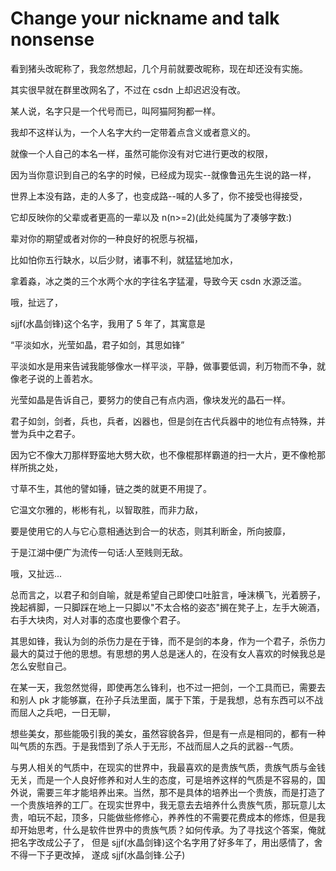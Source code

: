 # Change your nickname and talk nonsense

看到猪头改昵称了，我忽然想起，几个月前就要改昵称，现在却还没有实施。

其实很早就在群里改网名了，不过在 csdn 上却迟迟没有改。

某人说，名字只是一个代号而已，叫阿猫阿狗都一样。

我却不这样认为，一个人名字大约一定带着点含义或者意义的。

就像一个人自己的本名一样，虽然可能你没有对它进行更改的权限，

因为当你意识到自己的名字的时候，已经成为现实--就像鲁迅先生说的路一样，

世界上本没有路，走的人多了，也变成路--喊的人多了，你不接受也得接受，

它却反映你的父辈或者更高的一辈以及 n(n>=2)(此处纯属为了凑够字数:)

辈对你的期望或者对你的一种良好的祝愿与祝福，

比如怕你五行缺水，以后少财，诸事不利，就猛猛地加水，

拿着淼，冰之类的三个水两个水的字往名字猛灌，导致今天 csdn 水源泛滥。

哦，扯远了，

sjjf(水晶剑锋)这个名字，我用了 5 年了，其寓意是

“平淡如水，光莹如晶，君子如剑，其思如锋”

平淡如水是用来告诫我能够像水一样平淡，平静，做事要低调，利万物而不争，就像老子说的上善若水。

光莹如晶是告诉自己，要努力的使自己有点内涵，像块发光的晶石一样。

君子如剑，剑者，兵也，兵者，凶器也，但是剑在古代兵器中的地位有点特殊，并誉为兵中之君子。

因为它不像大刀那样野蛮地大劈大砍，也不像棍那样霸道的扫一大片，更不像枪那样所挑之处，

寸草不生，其他的譬如锤，链之类的就更不用提了。

它温文尔雅的，彬彬有礼，以智取胜，而非力敌，

要是使用它的人与它心意相通达到合一的状态，则其利断金，所向披靡，

于是江湖中便广为流传一句话:人至贱则无敌。

哦，又扯远...

总而言之，以君子和剑自喻，就是希望自己即使口吐脏言，唾沫横飞，光着膀子，挽起裤脚，一只脚踩在地上一只脚以"不太合格的姿态"搁在凳子上，左手大碗酒，右手大块肉，对人对事的态度也要像个君子。

其思如锋，我认为剑的杀伤力是在于锋，而不是剑的本身，作为一个君子，杀伤力最大的莫过于他的思想。有思想的男人总是迷人的，在没有女人喜欢的时候我总是怎么安慰自己。

在某一天，我忽然觉得，即使再怎么锋利，也不过一把剑，一个工具而已，需要去和别人 pk 才能够赢，在孙子兵法里面，属于下策，于是我想，总有东西可以不战而屈人之兵吧，一日无聊，

想些美女，那些能吸引我的美女，虽然容貌各异，但是有一点是相同的，都有一种叫气质的东西。于是我悟到了杀人于无形，不战而屈人之兵的武器--气质。

与男人相关的气质中，在现实的世界中，我最喜欢的是贵族气质，贵族气质与金钱无关，而是一个人良好修养和对人生的态度，可是培养这样的气质是不容易的，国 外说，需要三年才能培养出来。当然，那不是具体的培养出一个贵族，而是打造了一个贵族培养的工厂。在现实世界中，我无意去去培养什么贵族气质，那玩意儿太 贵，咱玩不起，顶多，只能做些修修心，养养性的不需要花费成本的修炼，但是我却开始思考，什么是软件世界中的贵族气质？如何传承。为了寻找这个答案，俺就 把名字改成公子了， 但是 sjjf(水晶剑锋)这个名字用了好多年了，用出感情了，舍不得一下子更改掉，
遂成 sjjf(水晶剑锋.公子)
